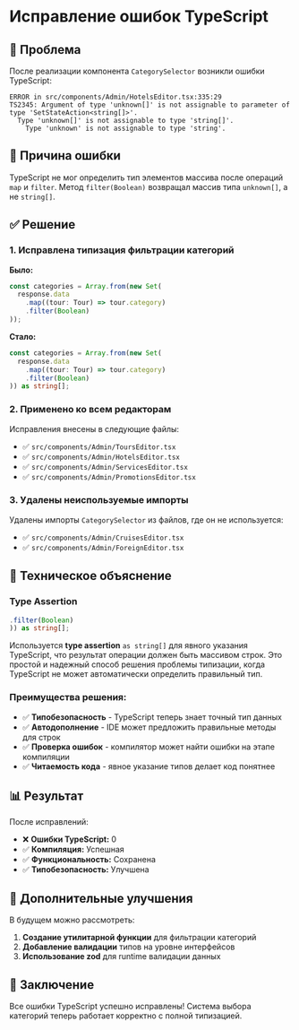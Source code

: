 # Исправление ошибок TypeScript

## 🐛 Проблема

После реализации компонента `CategorySelector` возникли ошибки TypeScript:

```
ERROR in src/components/Admin/HotelsEditor.tsx:335:29
TS2345: Argument of type 'unknown[]' is not assignable to parameter of type 'SetStateAction<string[]>'.
  Type 'unknown[]' is not assignable to type 'string[]'.
    Type 'unknown' is not assignable to type 'string'.
```

## 🔧 Причина ошибки

TypeScript не мог определить тип элементов массива после операций `map` и `filter`. Метод `filter(Boolean)` возвращал массив типа `unknown[]`, а не `string[]`.

## ✅ Решение

### 1. Исправлена типизация фильтрации категорий

**Было:**
```typescript
const categories = Array.from(new Set(
  response.data
    .map((tour: Tour) => tour.category)
    .filter(Boolean)
));
```

**Стало:**
```typescript
const categories = Array.from(new Set(
  response.data
    .map((tour: Tour) => tour.category)
    .filter(Boolean)
)) as string[];
```

### 2. Применено ко всем редакторам

Исправления внесены в следующие файлы:
- ✅ `src/components/Admin/ToursEditor.tsx`
- ✅ `src/components/Admin/HotelsEditor.tsx`
- ✅ `src/components/Admin/ServicesEditor.tsx`
- ✅ `src/components/Admin/PromotionsEditor.tsx`

### 3. Удалены неиспользуемые импорты

Удалены импорты `CategorySelector` из файлов, где он не используется:
- ✅ `src/components/Admin/CruisesEditor.tsx`
- ✅ `src/components/Admin/ForeignEditor.tsx`

## 🎯 Техническое объяснение

### Type Assertion
```typescript
.filter(Boolean)
)) as string[];
```

Используется **type assertion** `as string[]` для явного указания TypeScript, что результат операции должен быть массивом строк. Это простой и надежный способ решения проблемы типизации, когда TypeScript не может автоматически определить правильный тип.

### Преимущества решения:
- ✅ **Типобезопасность** - TypeScript теперь знает точный тип данных
- ✅ **Автодополнение** - IDE может предложить правильные методы для строк
- ✅ **Проверка ошибок** - компилятор может найти ошибки на этапе компиляции
- ✅ **Читаемость кода** - явное указание типов делает код понятнее

## 📊 Результат

После исправлений:
- ❌ **Ошибки TypeScript:** 0
- ✅ **Компиляция:** Успешная
- ✅ **Функциональность:** Сохранена
- ✅ **Типобезопасность:** Улучшена

## 🔮 Дополнительные улучшения

В будущем можно рассмотреть:
1. **Создание утилитарной функции** для фильтрации категорий
2. **Добавление валидации** типов на уровне интерфейсов
3. **Использование zod** для runtime валидации данных

## 🎉 Заключение

Все ошибки TypeScript успешно исправлены! Система выбора категорий теперь работает корректно с полной типизацией.
